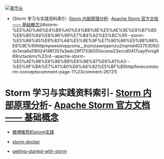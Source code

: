 [![章节头](https://parg.co/UGo)](https://parg.co/b4z) 
 - [Storm 学习与实践资料索引- [Storm 内部原理分析](http://mp.weixin.qq.com/s?__biz=MzAwNjQwNzU2NQ==&mid=402753092&idx=1&sn=a6a1190241481357a3adc29f1733b550&scene=23&srcid=0417uaylfxnig869nCTaCkMs#rd)- [Apache Storm 官方文档 —— 基础概念](http://ifeve.com/storm-concepts/comment-page-1/#comment-26721)](#storm-%E5%AD%A6%E4%B9%A0%E4%B8%8E%E5%AE%9E%E8%B7%B5%E8%B5%84%E6%96%99%E7%B4%A2%E5%BC%95--storm-%E5%86%85%E9%83%A8%E5%8E%9F%E7%90%86%E5%88%86%E6%9E%90httpmpweixinqqcoms__bizmzawnjqwnzu2nqmid402753092idx1sna6a1190241481357a3adc29f1733b550scene23srcid0417uaylfxnig869nctackms%23rd--apache-storm-%E5%AE%98%E6%96%B9%E6%96%87%E6%A1%A3--%E5%9F%BA%E7%A1%80%E6%A6%82%E5%BF%B5httpifevecomstorm-conceptscomment-page-1%23comment-26721) 

# Storm 学习与实践资料索引- [Storm 内部原理分析](http://mp.weixin.qq.com/s?__biz=MzAwNjQwNzU2NQ==&mid=402753092&idx=1&sn=a6a1190241481357a3adc29f1733b550&scene=23&srcid=0417uaylfxnig869nCTaCkMs#rd)- [Apache Storm 官方文档 —— 基础概念](http://ifeve.com/storm-concepts/comment-page-1/#comment-26721)
- [微博推荐的storm实践](http://mp.weixin.qq.com/s?__biz=MzAwOTcwOTI4Ng==&mid=400324669&idx=1&sn=8ad2aefc75a09d9060e7ed985afb0fe1&scene=0#wechat_redirect)

- [storm-docker](https://github.com/wurstmeister/storm-docker) 
- [getting-started-with-storm](http://ifeve.com/getting-started-with-storm-2/)

